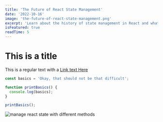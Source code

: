 ```yaml
---
title: 'The Future of React State Management'
date: '2022-10-16'
image: 'the-future-of-react-state-management.png'
excerpt: 'Learn about the history of state management in React and what the preferred solutions are today'
isFeatured: true
readTime: 5
---
```


# This is a title

This is a regular text with a [Link text Here](https://google.com)

```js
const basics = 'Okay, that should not be that difficult';

function printBasics() {
  console.log(basics);
}

printBasics();
```

![manage react state with different methods](reactjs-state-management.jpg)
